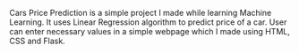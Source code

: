 Cars Price Prediction is a simple project I made while learning Machine Learning.
It uses Linear Regression algorithm to predict price of a car.
User can enter necessary values in a simple webpage which I made using HTML, CSS and Flask.
